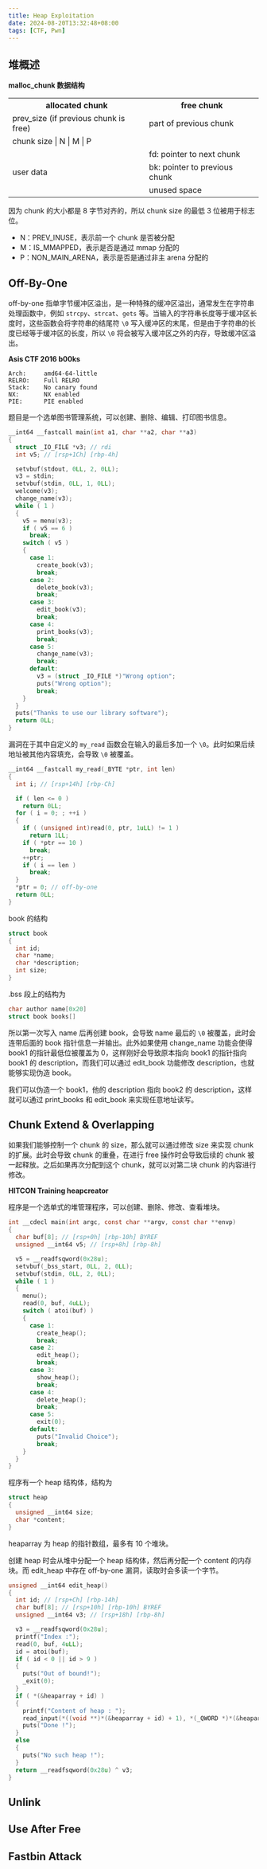 ```yaml
---
title: Heap Exploitation
date: 2024-08-20T13:32:48+08:00
tags: [CTF, Pwn]
---
```


## 堆概述

**malloc_chunk 数据结构**

<table>
<tr>
  <th>allocated chunk</th>
  <th>free chunk</th>
</tr>
<tr>
  <td>prev_size (if previous chunk is free)</td>
  <td>part of previous chunk</td>
</tr>
<tr>
  <td colspan=2>chunk size | N | M | P</td>
</tr>
<tr>
  <td rowspan=3>user data</td>
  <td>fd: pointer to next chunk</td>
</tr>
<tr>
  <td>bk: pointer to previous chunk</td>
</tr>
<tr>
  <td>unused space</td>
</tr>
</table>

因为 chunk 的大小都是 8 字节对齐的，所以 chunk size 的最低 3 位被用于标志位。

- N：PREV_INUSE，表示前一个 chunk 是否被分配
- M：IS_MMAPPED，表示是否是通过 mmap 分配的
- P：NON_MAIN_ARENA，表示是否是通过非主 arena 分配的

## Off-By-One

off-by-one 指单字节缓冲区溢出，是一种特殊的缓冲区溢出，通常发生在字符串处理函数中，例如 `strcpy`、`strcat`、`gets` 等。当输入的字符串长度等于缓冲区长度时，这些函数会将字符串的结尾符 `\0` 写入缓冲区的末尾，但是由于字符串的长度已经等于缓冲区的长度，所以 `\0` 将会被写入缓冲区之外的内存，导致缓冲区溢出。

**Asis CTF 2016 b00ks**

```
Arch:     amd64-64-little
RELRO:    Full RELRO
Stack:    No canary found
NX:       NX enabled
PIE:      PIE enabled
```

题目是一个选单图书管理系统，可以创建、删除、编辑、打印图书信息。

```c
__int64 __fastcall main(int a1, char **a2, char **a3)
{
  struct _IO_FILE *v3; // rdi
  int v5; // [rsp+1Ch] [rbp-4h]

  setvbuf(stdout, 0LL, 2, 0LL);
  v3 = stdin;
  setvbuf(stdin, 0LL, 1, 0LL);
  welcome(v3);
  change_name(v3);
  while ( 1 )
  {
    v5 = menu(v3);
    if ( v5 == 6 )
      break;
    switch ( v5 )
    {
      case 1:
        create_book(v3);
        break;
      case 2:
        delete_book(v3);
        break;
      case 3:
        edit_book(v3);
        break;
      case 4:
        print_books(v3);
        break;
      case 5:
        change_name(v3);
        break;
      default:
        v3 = (struct _IO_FILE *)"Wrong option";
        puts("Wrong option");
        break;
    }
  }
  puts("Thanks to use our library software");
  return 0LL;
}
```

漏洞在于其中自定义的 `my_read` 函数会在输入的最后多加一个 `\0`。此时如果后续地址被其他内容填充，会导致 `\0` 被覆盖。

```c
__int64 __fastcall my_read(_BYTE *ptr, int len)
{
  int i; // [rsp+14h] [rbp-Ch]

  if ( len <= 0 )
    return 0LL;
  for ( i = 0; ; ++i )
  {
    if ( (unsigned int)read(0, ptr, 1uLL) != 1 )
      return 1LL;
    if ( *ptr == 10 )
      break;
    ++ptr;
    if ( i == len )
      break;
  }
  *ptr = 0; // off-by-one
  return 0LL;
}
```

book 的结构

```c
struct book
{
  int id;
  char *name;
  char *description;
  int size;
}
```

.bss 段上的结构为

```c
char author name[0x20]
struct book books[]
```

所以第一次写入 name 后再创建 book，会导致 name 最后的 `\0` 被覆盖，此时会连带后面的 book 指针信息一并输出。此外如果使用 change_name 功能会使得 book1 的指针最低位被覆盖为 0，这样刚好会导致原本指向 book1 的指针指向 book1 的 description，而我们可以通过 edit_book 功能修改 description，也就能够实现伪造 book。

我们可以伪造一个 book1，他的 description 指向 book2 的 description，这样就可以通过 print_books 和 edit_book 来实现任意地址读写。

## Chunk Extend & Overlapping

如果我们能够控制一个 chunk 的 size，那么就可以通过修改 size 来实现 chunk 的扩展。此时会导致 chunk 的重叠，在进行 free 操作时会导致后续的 chunk 被一起释放。之后如果再次分配到这个 chunk，就可以对第二块 chunk 的内容进行修改。

**HITCON Training heapcreator**

程序是一个选单式的堆管理程序，可以创建、删除、修改、查看堆块。

```c
int __cdecl main(int argc, const char **argv, const char **envp)
{
  char buf[8]; // [rsp+0h] [rbp-10h] BYREF
  unsigned __int64 v5; // [rsp+8h] [rbp-8h]

  v5 = __readfsqword(0x28u);
  setvbuf(_bss_start, 0LL, 2, 0LL);
  setvbuf(stdin, 0LL, 2, 0LL);
  while ( 1 )
  {
    menu();
    read(0, buf, 4uLL);
    switch ( atoi(buf) )
    {
      case 1:
        create_heap();
        break;
      case 2:
        edit_heap();
        break;
      case 3:
        show_heap();
        break;
      case 4:
        delete_heap();
        break;
      case 5:
        exit(0);
      default:
        puts("Invalid Choice");
        break;
    }
  }
}
```

程序有一个 heap 结构体，结构为

```c
struct heap
{
  unsigned __int64 size;
  char *content;
}
```

heaparray 为 heap 的指针数组，最多有 10 个堆块。

创建 heap 时会从堆中分配一个 heap 结构体，然后再分配一个 content 的内存块。而 edit_heap 中存在 off-by-one 漏洞，读取时会多读一个字节。

```c
unsigned __int64 edit_heap()
{
  int id; // [rsp+Ch] [rbp-14h]
  char buf[8]; // [rsp+10h] [rbp-10h] BYREF
  unsigned __int64 v3; // [rsp+18h] [rbp-8h]

  v3 = __readfsqword(0x28u);
  printf("Index :");
  read(0, buf, 4uLL);
  id = atoi(buf);
  if ( id < 0 || id > 9 )
  {
    puts("Out of bound!");
    _exit(0);
  }
  if ( *(&heaparray + id) )
  {
    printf("Content of heap : ");
    read_input(*((void **)*(&heaparray + id) + 1), *(_QWORD *)*(&heaparray + id) + 1LL); // off-by-one
    puts("Done !");
  }
  else
  {
    puts("No such heap !");
  }
  return __readfsqword(0x28u) ^ v3;
}
```

## Unlink

## Use After Free

## Fastbin Attack
